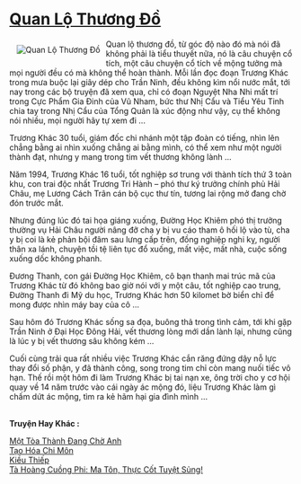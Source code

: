 <a href="https://utruyen.com/quan-lo-thuong-do/1389/" title="Quan Lộ Thương Đồ"><h1>Quan Lộ Thương Đồ</h1></a><div style="display:table"><img align="right" style="float: left; padding: 10px;" src="https://utruyen.com/images/story/200x260/quan-lo-thuong-do.jpg" alt="Quan Lộ Thương Đồ">Quan lộ thương đồ, từ góc độ nào đó mà nói đã không phải là tiểu thuyết nữa, nó là câu chuyện cổ tích, một câu chuyện cổ tích về mộng tưởng mà mọi người đều có mà không thể hoàn thành. Mỗi lần đọc đoạn Trương Khác trong mưa buộc lại giây dép cho Trần Ninh, đều không kìm nổi nước mắt, tới nay trong các bộ truyện đã xem qua, chỉ có đoạn Nguyệt Nha Nhi mất trí trong Cực Phẩm Gia Đinh của Vũ Nham, bức thư Nhị Cẩu và Tiểu Yêu Tinh chia tay trong Nhị Cẩu của Tổng Quản là xúc động như vậy, cụ thể không nói nhiều, mọi người hãy tự xem đi ...<p></p>Trương Khác 30 tuổi, giám đốc chi nhánh một tập đoàn có tiếng, nhìn lên chẳng bằng ai nhìn xuống chẳng ai bằng mình, có thể xem như một người thành đạt, nhưng y mang trong tim vết thương không lành …<p></p>Năm 1994, Trương Khác 16 tuổi, tốt nghiệp sơ trung với thành tích thứ 3 toàn khu, con trai độc nhất Trương Tri Hành – phó thư ký trưởng chính phủ Hải Châu, mẹ Lương Cách Trân cán bộ cục thư tín, tương lai rộng mở đang chờ đón trước mắt.<p></p>Nhưng đúng lúc đó tai họa giáng xuống, Đường Học Khiêm phó thị trưởng thường vụ Hải Châu người nâng đỡ cha y bị vu cáo tham ô hối lộ vào tù, cha y bị coi là kẻ phản bội đâm sau lưng cấp trên, đồng nghiệp nghi kỵ, người thân xa lánh, chuyện tồi tệ liên tục đổ xuống, mất việc, mất nhà, cuộc sống xuống dốc không phanh.<p></p>Đương Thanh, con gái Đường Học Khiêm, cô bạn thanh mai trúc mã của Trương Khác từ đó không bao giờ nói với y một câu, tốt nghiệp cao trung, Đường Thanh đi Mỹ du học, Trương Khác hơn 50 kilomet bờ biển chỉ để mong được nhìn máy bay của cô …<p></p>Sau hôm đó Trương Khác sống sa đọa, buông thả trong tình cảm, tới khi gặp Trần Ninh ở Đại Học Đông Hải, vết thương lòng mới dần lành lại, nhưng cũng là lúc y bị vết thương sâu không kém …<p></p>Cuối cùng trải qua rất nhiều việc Trương Khác cắn răng đứng dậy nỗ lực thay đổi số phận, y đã thành công, song trong tim chỉ còn mang nuối tiếc vô hạn. Thế rồi một hôm đi làm Trương Khác bị tai nạn xe, ông trời cho y cơ hội quay về 14 năm trước vào cái ngày ác mộng đó, liệu Trương Khác làm gì chấm dứt ác mộng, tìm ra kẻ hãm hại gia đình mình …</div><p><br><b>Truyện Hay Khác :</b></p><a href="https://utruyen.com/mot-toa-thanh-dang-cho-anh/15261/" alt="Một Tòa Thành Đang Chờ Anh">Một Tòa Thành Đang Chờ Anh</a><br/><a href="https://github.com/quanluxury/truyenhot/tree/master/truyenhay/5467/" alt="Tạo Hóa Chi Môn">Tạo Hóa Chi Môn</a><br/><a href="https://github.com/quanluxury/truyenhot/tree/master/truyenhay/15782/" alt="Kiều Thiếp">Kiều Thiếp</a><br/><a href="https://truyenngontinhay.wordpress.com/2019/10/03/ta-hoang-cuong-phi-ma-ton-thuc-cot-tuyet-sung/" alt="Tà Hoàng Cuồng Phi: Ma Tôn, Thực Cốt Tuyệt Sủng!">Tà Hoàng Cuồng Phi: Ma Tôn, Thực Cốt Tuyệt Sủng!</a><br/>